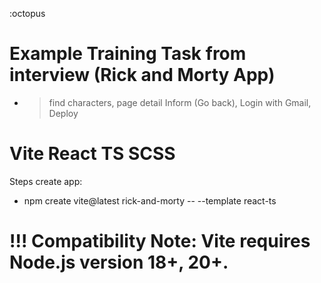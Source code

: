 :octopus
# Example Training Task from interview (Rick and Morty App)
  - > find characters, page detail Inform (Go back), Login with Gmail, Deploy
  # Vite React TS SCSS
  Steps create app:
  - npm create vite@latest rick-and-morty -- --template react-ts


# !!! Compatibility Note: Vite requires Node.js version 18+, 20+. 